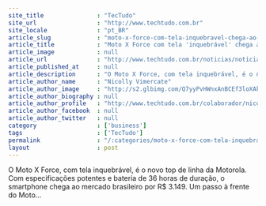 ```yaml
---
site_title               : "TecTudo"
site_url                 : "http://www.techtudo.com.br"
site_locale              : "pt_BR"
article_slug             : "moto-x-force-com-tela-inquebravel-chega-ao-brasil-saiba-o-preco"
article_title            : "Moto X Force com tela 'inquebrável' chega ao Brasil; saiba o preço"
article_image            : null
article_url              : "http://www.techtudo.com.br/noticias/noticia/2015/10/moto-x-force-com-tela-inquebravel-chega-ao-brasil-saiba-o-preco.html"
article_published_at     : null
article_description      : "O Moto X Force, com tela inquebrável, é o novo top de linha da Motorola. Com especificações potentes e bateria de 36 horas de duração, o smartphone chega ao mercado brasileiro por R$ 3.149. Um passo à frente do Moto..."
article_author_name      : "Nicolly Vimercate"
article_author_image     : "http://s2.glbimg.com/Q7yyPvHWnxAnBCEf3loXAkBsPRc=/30x30/s2.glbimg.com/43Y52dp41V__FMbQsXfaUDFToRE=/0x0:975x975/140x140/s.glbimg.com/po/tt2/f/original/2016/03/07/nicolly.jpg"
article_author_biography : null
article_author_profile   : "http://www.techtudo.com.br/colaborador/nicolly-vimercate.html"
article_author_facebook  : null
article_author_twitter   : null
category                 : ['business']
tags                     : ['TecTudo']
permalink                : "/:categories/moto-x-force-com-tela-inquebravel-chega-ao-brasil-saiba-o-preco/"
layout                   : post
---
```


O Moto X Force, com tela inquebrável, é o novo top de linha da Motorola. Com especificações potentes e bateria de 36 horas de duração, o smartphone chega ao mercado brasileiro por R$ 3.149. Um passo à frente do Moto...
